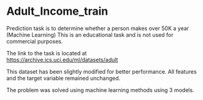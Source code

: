 # Adult_Income_train
Prediction task is to determine whether a person makes over 50K a year (Machine Learning)
This is an educational task and is not used for commercial purposes.

The link to the task is located at https://archive.ics.uci.edu/ml/datasets/adult

This dataset has been slightly modified for better performance. All features and the target variable remained unchanged.

The problem was solved using machine learning methods using 3 models.
